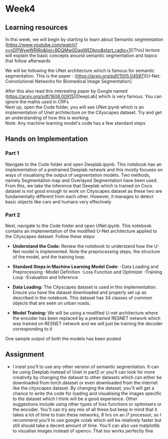 # Week4

## Learning resources
In thsi week, we will begin by starting to learn about Semantic segmentation 
(https://www.youtube.com/watch?v=nDPWywWRIRo&list=RDQMw0DagWEDkno&start_radio=1)[This] lecture will explain the basic concepts around semantic segmentation and topics that follow afterwards  

We will be following the UNet architecture which is famous for semantic segmentation. This is the paper : (https://arxiv.org/pdf/1505.04597)[U-Net: Convolutional Networks for Biomedical
 Image Segmentation]   

After this also read this interesting paper by Google named (https://arxiv.org/pdf/1606.00915)[DeepLab] which is very famous. You can ignore the maths used in CRFs  
 Next up, open the Code folder, you will see UNet.ipynb which is an implementation of Unet architecture on the Cityscapes dataset. Try and get an understanding of how this is working.   
Note: Any machine learning model's code has a few standard steps

## Hands on Implementation

### Part 1
Navigate to the Code folder and open Deeplab.ipynb. This notebook has an implementation of a pretrained Deeplab network and this mostly focuses on ways of visualising the output of segmentation models. Two methods, namely Segmentation map and Overlayed Segmentation have been used.  
From this, we take the inference that Deeplab which is trained on Coco dataset is not good enough to work on Cityscapes dataset as these two are fundamentally different from each other. However, it manages to detect basic objects like cars and humans very effectively

### Part 2
Next, navigate to the Code folder and open UNet.ipynb. This notebook contains an implementation of the modified U-Net architecture applied to the Cityscapes dataset. Follow these steps:  

- **Understand the Code:**  Review the notebook to understand how the U-Net model is implemented. Note the preprocessing steps, the structure of the model, and the training loop.
- **Standard Steps in Machine Learning Model Code:** 
  -Data Loading and Preprocessing
  -Model Definition
  -Loss Function and Optimizer
  -Training Loop
  -Evaluation and Inference



- **Data Loading:** The Cityscapes dataset is used in this implementation. Ensure you have the dataset downloaded and properly set up as described in the notebook. This dataset has 34 classes of common objects that are seen on urban roads.
- **Model Training:** We will be using a modified U-net architecture where the encoder has been replaced by a pretrained RESNET network which was trained on RESNET network and we will just be training the decoder corresponding to it

One sample output of both the models has been posted  

## Assignment

- I insist you'll to use any other version of semantic segmentation. It can be using Deeplab instead of  Unet in part2 or you'll can look for more creativity by changing the dataset to other datasets which can either be downloaded from torch.dataset or even downloaded from the internet like the cityscapes dataset. By changing the dataset, you'll will get a chance to write the code for loading and visualising the images specific to the dataset which I think will be a good experience. Other suggestions include using other types of loss functions  or optimisers or the encoder. You'll can try any mix of all these but keep in mind that it takes a lot of time to train these networks, 8 hrs on an i7 processor, so I recommend you'll to use google colab which will be relatively faster but still should take a decent amount of time. You'll can also use matplotlib to visualise images instead of opencv. That too works perfectly fine
